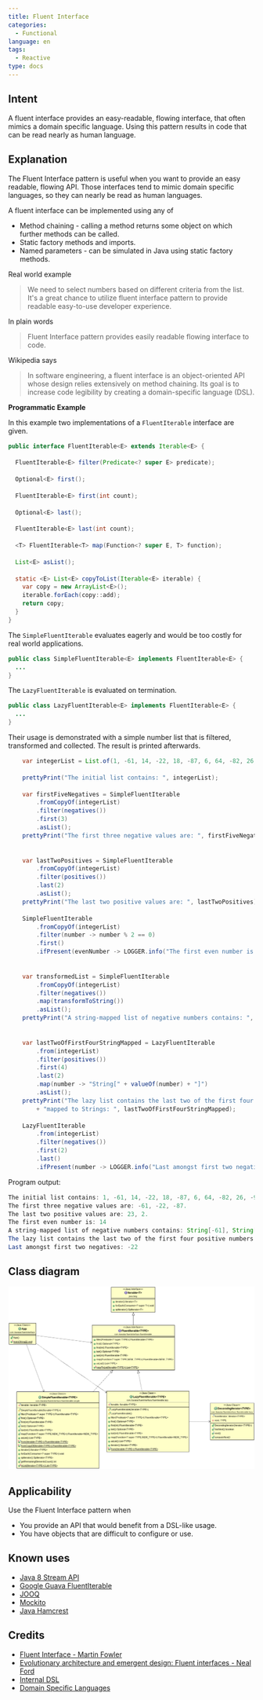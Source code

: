 ```yaml
---
title: Fluent Interface
categories:
  - Functional
language: en
tags:
  - Reactive
type: docs
---
```


## Intent

A fluent interface provides an easy-readable, flowing interface, that often mimics a domain specific 
language. Using this pattern results in code that can be read nearly as human language.

## Explanation

The Fluent Interface pattern is useful when you want to provide an easy readable, flowing API. Those 
interfaces tend to mimic domain specific languages, so they can nearly be read as human languages.
 
A fluent interface can be implemented using any of
 
 * Method chaining - calling a method returns some object on which further methods can be called.
 * Static factory methods and imports.
 * Named parameters - can be simulated in Java using static factory methods.

Real world example

> We need to select numbers based on different criteria from the list. It's a great chance to 
> utilize fluent interface pattern to provide readable easy-to-use developer experience. 

In plain words

> Fluent Interface pattern provides easily readable flowing interface to code.

Wikipedia says

> In software engineering, a fluent interface is an object-oriented API whose design relies 
> extensively on method chaining. Its goal is to increase code legibility by creating a 
> domain-specific language (DSL).

**Programmatic Example**

In this example two implementations of a `FluentIterable` interface are given.

```java
public interface FluentIterable<E> extends Iterable<E> {

  FluentIterable<E> filter(Predicate<? super E> predicate);

  Optional<E> first();

  FluentIterable<E> first(int count);

  Optional<E> last();

  FluentIterable<E> last(int count);

  <T> FluentIterable<T> map(Function<? super E, T> function);

  List<E> asList();

  static <E> List<E> copyToList(Iterable<E> iterable) {
    var copy = new ArrayList<E>();
    iterable.forEach(copy::add);
    return copy;
  }
}
```

The `SimpleFluentIterable` evaluates eagerly and would be too costly for real world applications.

```java
public class SimpleFluentIterable<E> implements FluentIterable<E> {
  ...
}
```

The `LazyFluentIterable` is evaluated on termination.

```java
public class LazyFluentIterable<E> implements FluentIterable<E> {
  ...
}
```

Their usage is demonstrated with a simple number list that is filtered, transformed and collected. The 
result is printed afterwards.

```java
    var integerList = List.of(1, -61, 14, -22, 18, -87, 6, 64, -82, 26, -98, 97, 45, 23, 2, -68);

    prettyPrint("The initial list contains: ", integerList);

    var firstFiveNegatives = SimpleFluentIterable
        .fromCopyOf(integerList)
        .filter(negatives())
        .first(3)
        .asList();
    prettyPrint("The first three negative values are: ", firstFiveNegatives);


    var lastTwoPositives = SimpleFluentIterable
        .fromCopyOf(integerList)
        .filter(positives())
        .last(2)
        .asList();
    prettyPrint("The last two positive values are: ", lastTwoPositives);

    SimpleFluentIterable
        .fromCopyOf(integerList)
        .filter(number -> number % 2 == 0)
        .first()
        .ifPresent(evenNumber -> LOGGER.info("The first even number is: {}", evenNumber));


    var transformedList = SimpleFluentIterable
        .fromCopyOf(integerList)
        .filter(negatives())
        .map(transformToString())
        .asList();
    prettyPrint("A string-mapped list of negative numbers contains: ", transformedList);


    var lastTwoOfFirstFourStringMapped = LazyFluentIterable
        .from(integerList)
        .filter(positives())
        .first(4)
        .last(2)
        .map(number -> "String[" + valueOf(number) + "]")
        .asList();
    prettyPrint("The lazy list contains the last two of the first four positive numbers "
        + "mapped to Strings: ", lastTwoOfFirstFourStringMapped);

    LazyFluentIterable
        .from(integerList)
        .filter(negatives())
        .first(2)
        .last()
        .ifPresent(number -> LOGGER.info("Last amongst first two negatives: {}", number));
```

Program output:

```java
The initial list contains: 1, -61, 14, -22, 18, -87, 6, 64, -82, 26, -98, 97, 45, 23, 2, -68.
The first three negative values are: -61, -22, -87.
The last two positive values are: 23, 2.
The first even number is: 14
A string-mapped list of negative numbers contains: String[-61], String[-22], String[-87], String[-82], String[-98], String[-68].
The lazy list contains the last two of the first four positive numbers mapped to Strings: String[18], String[6].
Last amongst first two negatives: -22    
```

## Class diagram

![Fluent Interface](./etc/fluentinterface.png "Fluent Interface")

## Applicability

Use the Fluent Interface pattern when

* You provide an API that would benefit from a DSL-like usage.
* You have objects that are difficult to configure or use.

## Known uses

* [Java 8 Stream API](http://www.oracle.com/technetwork/articles/java/ma14-java-se-8-streams-2177646.html)
* [Google Guava FluentIterable](https://github.com/google/guava/wiki/FunctionalExplained)
* [JOOQ](http://www.jooq.org/doc/3.0/manual/getting-started/use-cases/jooq-as-a-standalone-sql-builder/)
* [Mockito](http://mockito.org/)
* [Java Hamcrest](http://code.google.com/p/hamcrest/wiki/Tutorial)

## Credits

* [Fluent Interface - Martin Fowler](http://www.martinfowler.com/bliki/FluentInterface.html)
* [Evolutionary architecture and emergent design: Fluent interfaces - Neal Ford](http://www.ibm.com/developerworks/library/j-eaed14/)
* [Internal DSL](http://www.infoq.com/articles/internal-dsls-java)
* [Domain Specific Languages](https://www.amazon.com/gp/product/0321712943/ref=as_li_tl?ie=UTF8&tag=javadesignpat-20&camp=1789&creative=9325&linkCode=as2&creativeASIN=0321712943&linkId=ad8351d6f5be7d8b7ecdb650731f85df)
